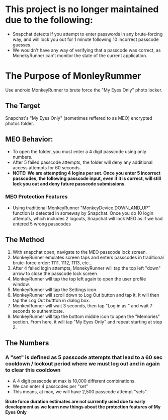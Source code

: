 # This project is no longer maintained due to the following:
* Snapchat detects if you attempt to enter passwords in any brute-forcing way, and will lock you out for 1 minute following 10 incorrect passcode guesses.
* We wouldn't have any way of verifying that a passcode was correct, as MonekyRunner can't monitor the state of the current application.

# The Purpose of MonleyRummer
Use android MonkeyRunner to brute force the "My Eyes Only" photo locker.

## The Target
Snapchat's "My Eyes Only" (sometimes reffered to as MEO) encrypted photos folder.

## MEO Behavior:
* To open the folder, you must enter a 4 digit passcode using only numbers. 
* After 5 failed passcode attempts, the folder will deny any additional access attempts for 60 seconds. 
* **NOTE: We are attempting 4 logins per set. Once you enter 5 incorrect passcodes, the following passcode input, even if it is correct, will still lock you out and deny future passcode submissions.**

### MEO Protection Features ###
* Using traditional MonkeyRunner "MonkeyDevice.DOWN_AND_UP" function is detected in someway by Snapchat. Once you do 10 login attempts, which includes 2 logouts, Snapchat will lock MEO as if we had entered 5 wrong passcodes

## The Method
1. With snapchat open, navigate to the MEO passcode lock screen.
2. MonkeyRunner emulates screen taps and enters passcodes in traditional brute-force order: 1111, 1112, 1113, etc...
3. After 4 failed login attempts, MonekyRunner will tap the top left "down" arrow to close the passcode lock screen
4. MonkeyRunner will tap the top left again to open the user profile window.
5. MonkeyRunner will tap the Settings icon.
6. MonkeyRunner will scroll down to Log Out button and tap it. It will then tap the Log Out buttton in dialog box.
7. MonkeyRunner will wait 3 seconds, then tap "Log in as <lastLoggedInUsernameHere>" and wait 7 seconds to authenticate.
8. MonkeyRunner will tap the bottom middle icon to open the "Memories" section. From here, it will tap "My Eyes Only" and repeat starting at step 2.

## The Numbers
### A "set" is defined as 5 passcode attempts that lead to a 60 sec cooldown / lockout period where we must log out and in again to clear this cooldown
* A 4 digit passcode at max is 10,000 different combinations.
* We can enter 4 passcodes per "set"
* This means, at max, we will have 2,500 passcode attempt "sets".

**Brute force duration estimates are not currently used due to early development as we learn new things about the protection features of My Eyes Only**

